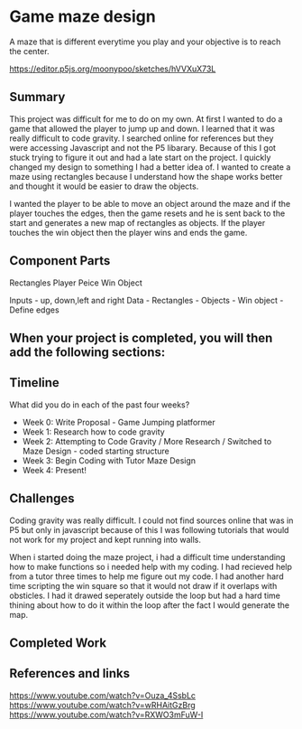# Game maze design

A maze that is different everytime you play and your objective is to reach the center.

https://editor.p5js.org/moonypoo/sketches/hVVXuX73L

## Summary

This project was difficult for me to do on my own. At first I wanted to do a game that allowed the player to jump up and down. I learned that it was really difficult to code gravity. I searched online for references but they were accessing Javascript and not the P5 libarary. Because of this I got stuck trying to figure it out and had a late start on the project. I quickly changed my design to something I had a better idea of. I wanted to create a maze using rectangles because I understand how the shape works better and thought it would be easier to draw the objects.

I wanted the player to be able to move an object around the maze and if the player touches the edges, then the game resets and he is sent back to the start and generates a new map of rectangles as objects. If the player touches the win object then the player wins and ends the game. 

## Component Parts

Rectangles
Player Peice
Win Object

Inputs - up, down,left and right
Data - Rectangles - Objects - Win object - Define edges

## When your project is completed, you will then add the following sections:

## Timeline

What did you do in each of the past four weeks?

- Week 0: Write Proposal - Game Jumping platformer
- Week 1: Research how to code gravity
- Week 2: Attempting to Code Gravity / More Research / Switched to Maze Design - coded starting structure
- Week 3: Begin Coding with Tutor Maze Design
- Week 4: Present!

## Challenges

Coding gravity was really difficult. I could not find sources online that was in P5 but only in javascript because of this I was following tutorials that would not work for my project and kept running into walls. 

When i started doing the maze project, i had a difficult time understanding how to make functions so i needed help with my coding. I had recieved help from a tutor three times to help me figure out my code. I had another hard time scripting the win square so that it would not draw if it overlaps with obsticles. I had it drawed seperately outside the loop but had a hard time thining about how to do it within the loop after the fact I would generate the map.

## Completed Work



## References and links

https://www.youtube.com/watch?v=Ouza_4SsbLc
https://www.youtube.com/watch?v=wRHAitGzBrg
https://www.youtube.com/watch?v=RXWO3mFuW-I

